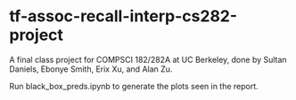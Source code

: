 # tf-assoc-recall-interp-cs282-project
A final class project for COMPSCI 182/282A at UC Berkeley, done by Sultan Daniels, Ebonye Smith, Erix Xu, and Alan Zu.

Run black_box_preds.ipynb to generate the plots seen in the report.
